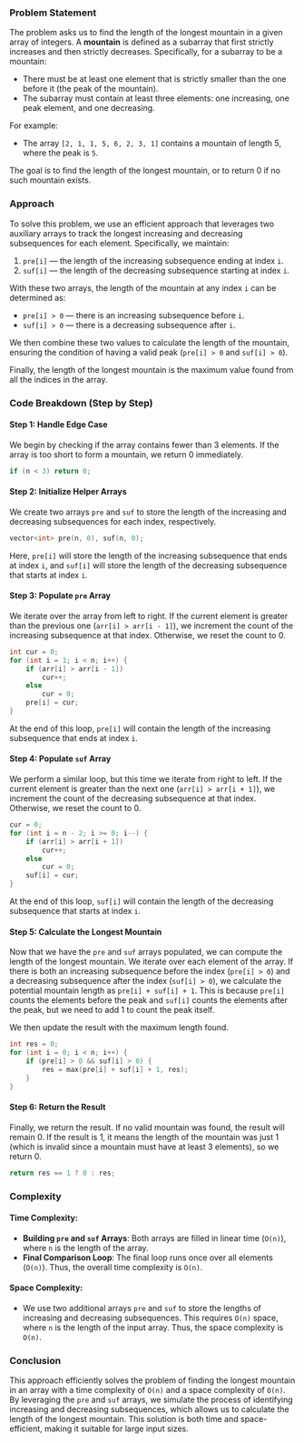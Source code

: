 ### Problem Statement

The problem asks us to find the length of the longest mountain in a given array of integers. A **mountain** is defined as a subarray that first strictly increases and then strictly decreases. Specifically, for a subarray to be a mountain:
- There must be at least one element that is strictly smaller than the one before it (the peak of the mountain).
- The subarray must contain at least three elements: one increasing, one peak element, and one decreasing.

For example:
- The array `[2, 1, 1, 5, 6, 2, 3, 1]` contains a mountain of length 5, where the peak is `5`.

The goal is to find the length of the longest mountain, or to return 0 if no such mountain exists.

### Approach

To solve this problem, we use an efficient approach that leverages two auxiliary arrays to track the longest increasing and decreasing subsequences for each element. Specifically, we maintain:
1. `pre[i]` — the length of the increasing subsequence ending at index `i`.
2. `suf[i]` — the length of the decreasing subsequence starting at index `i`.

With these two arrays, the length of the mountain at any index `i` can be determined as:
- `pre[i] > 0` — there is an increasing subsequence before `i`.
- `suf[i] > 0` — there is a decreasing subsequence after `i`.

We then combine these two values to calculate the length of the mountain, ensuring the condition of having a valid peak (`pre[i] > 0` and `suf[i] > 0`).

Finally, the length of the longest mountain is the maximum value found from all the indices in the array.

### Code Breakdown (Step by Step)

#### Step 1: Handle Edge Case
We begin by checking if the array contains fewer than 3 elements. If the array is too short to form a mountain, we return 0 immediately.

```cpp
if (n < 3) return 0;
```

#### Step 2: Initialize Helper Arrays
We create two arrays `pre` and `suf` to store the length of the increasing and decreasing subsequences for each index, respectively.

```cpp
vector<int> pre(n, 0), suf(n, 0);
```

Here, `pre[i]` will store the length of the increasing subsequence that ends at index `i`, and `suf[i]` will store the length of the decreasing subsequence that starts at index `i`.

#### Step 3: Populate `pre` Array
We iterate over the array from left to right. If the current element is greater than the previous one (`arr[i] > arr[i - 1]`), we increment the count of the increasing subsequence at that index. Otherwise, we reset the count to 0.

```cpp
int cur = 0;
for (int i = 1; i < n; i++) {
    if (arr[i] > arr[i - 1])
        cur++;
    else
        cur = 0;
    pre[i] = cur;
}
```

At the end of this loop, `pre[i]` will contain the length of the increasing subsequence that ends at index `i`.

#### Step 4: Populate `suf` Array
We perform a similar loop, but this time we iterate from right to left. If the current element is greater than the next one (`arr[i] > arr[i + 1]`), we increment the count of the decreasing subsequence at that index. Otherwise, we reset the count to 0.

```cpp
cur = 0;
for (int i = n - 2; i >= 0; i--) {
    if (arr[i] > arr[i + 1])
        cur++;
    else
        cur = 0;
    suf[i] = cur;
}
```

At the end of this loop, `suf[i]` will contain the length of the decreasing subsequence that starts at index `i`.

#### Step 5: Calculate the Longest Mountain
Now that we have the `pre` and `suf` arrays populated, we can compute the length of the longest mountain. We iterate over each element of the array. If there is both an increasing subsequence before the index (`pre[i] > 0`) and a decreasing subsequence after the index (`suf[i] > 0`), we calculate the potential mountain length as `pre[i] + suf[i] + 1`. This is because `pre[i]` counts the elements before the peak and `suf[i]` counts the elements after the peak, but we need to add 1 to count the peak itself.

We then update the result with the maximum length found.

```cpp
int res = 0;
for (int i = 0; i < n; i++) {
    if (pre[i] > 0 && suf[i] > 0) {
        res = max(pre[i] + suf[i] + 1, res);
    }
}
```

#### Step 6: Return the Result
Finally, we return the result. If no valid mountain was found, the result will remain 0. If the result is 1, it means the length of the mountain was just 1 (which is invalid since a mountain must have at least 3 elements), so we return 0.

```cpp
return res == 1 ? 0 : res;
```

### Complexity

#### Time Complexity:
- **Building `pre` and `suf` Arrays**: Both arrays are filled in linear time (`O(n)`), where `n` is the length of the array.
- **Final Comparison Loop**: The final loop runs once over all elements (`O(n)`).
Thus, the overall time complexity is `O(n)`.

#### Space Complexity:
- We use two additional arrays `pre` and `suf` to store the lengths of increasing and decreasing subsequences. This requires `O(n)` space, where `n` is the length of the input array.
Thus, the space complexity is `O(n)`.

### Conclusion

This approach efficiently solves the problem of finding the longest mountain in an array with a time complexity of `O(n)` and a space complexity of `O(n)`. By leveraging the `pre` and `suf` arrays, we simulate the process of identifying increasing and decreasing subsequences, which allows us to calculate the length of the longest mountain. This solution is both time and space-efficient, making it suitable for large input sizes.